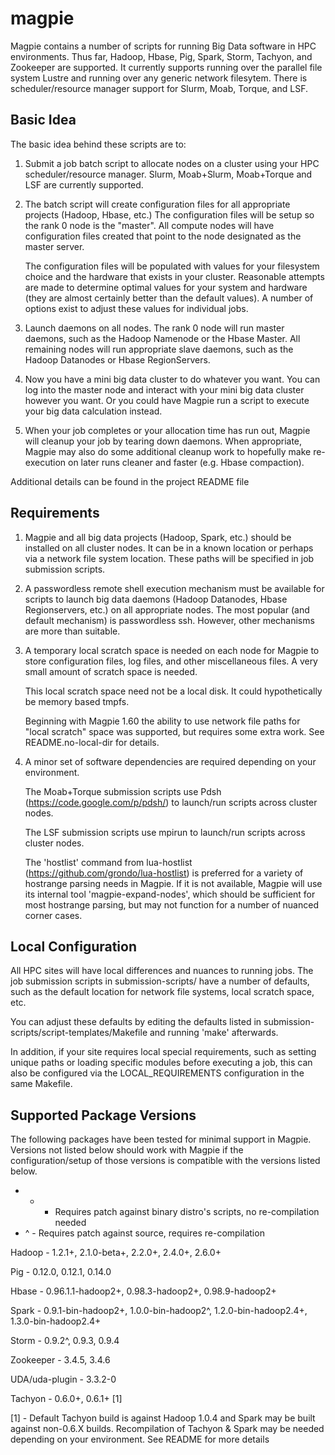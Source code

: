 magpie
======

Magpie contains a number of scripts for running Big Data software in
HPC environments.  Thus far, Hadoop, Hbase, Pig, Spark, Storm,
Tachyon, and Zookeeper are supported.  It currently supports running
over the parallel file system Lustre and running over any generic
network filesytem.  There is scheduler/resource manager support for
Slurm, Moab, Torque, and LSF.

Basic Idea
----------

The basic idea behind these scripts are to:

1) Submit a job batch script to allocate nodes on a cluster using your
   HPC scheduler/resource manager.  Slurm, Moab+Slurm, Moab+Torque and
   LSF are currently supported.

2) The batch script will create configuration files for all
   appropriate projects (Hadoop, Hbase, etc.)  The configuration files
   will be setup so the rank 0 node is the "master".  All compute
   nodes will have configuration files created that point to the node
   designated as the master server.

   The configuration files will be populated with values for your
   filesystem choice and the hardware that exists in your cluster.
   Reasonable attempts are made to determine optimal values for your
   system and hardware (they are almost certainly better than the
   default values).  A number of options exist to adjust these values
   for individual jobs.

3) Launch daemons on all nodes.  The rank 0 node will run master
   daemons, such as the Hadoop Namenode or the Hbase Master.  All
   remaining nodes will run appropriate slave daemons, such as the
   Hadoop Datanodes or Hbase RegionServers.

4) Now you have a mini big data cluster to do whatever you want.  You
   can log into the master node and interact with your mini big data
   cluster however you want.  Or you could have Magpie run a script to
   execute your big data calculation instead.

5) When your job completes or your allocation time has run out, Magpie
   will cleanup your job by tearing down daemons.  When appropriate,
   Magpie may also do some additional cleanup work to hopefully make
   re-execution on later runs cleaner and faster (e.g. Hbase
   compaction).

Additional details can be found in the project README file

Requirements
------------

1) Magpie and all big data projects (Hadoop, Spark, etc.) should be
   installed on all cluster nodes.  It can be in a known location or
   perhaps via a network file system location.  These paths will be
   specified in job submission scripts.

2) A passwordless remote shell execution mechanism must be available
   for scripts to launch big data daemons (Hadoop Datanodes, Hbase
   Regionservers, etc.) on all appropriate nodes.  The most popular
   (and default mechanism) is passwordless ssh.  However, other
   mechanisms are more than suitable.

3) A temporary local scratch space is needed on each node for Magpie
   to store configuration files, log files, and other miscellaneous
   files.  A very small amount of scratch space is needed.

   This local scratch space need not be a local disk.  It could
   hypothetically be memory based tmpfs.

   Beginning with Magpie 1.60 the ability to use network file paths
   for "local scratch" space was supported, but requires some extra
   work.  See README.no-local-dir for details.

4) A minor set of software dependencies are required depending on your
   environment.

   The Moab+Torque submission scripts use Pdsh
   (https://code.google.com/p/pdsh/) to launch/run scripts across
   cluster nodes.

   The LSF submission scripts use mpirun to launch/run scripts across
   cluster nodes.

   The 'hostlist' command from lua-hostlist
   (https://github.com/grondo/lua-hostlist) is preferred for a variety
   of hostrange parsing needs in Magpie.  If it is not available,
   Magpie will use its internal tool 'magpie-expand-nodes', which
   should be sufficient for most hostrange parsing, but may not
   function for a number of nuanced corner cases.

Local Configuration
-------------------

All HPC sites will have local differences and nuances to running jobs.
The job submission scripts in submission-scripts/ have a number of
defaults, such as the default location for network file systems, local
scratch space, etc.

You can adjust these defaults by editing the defaults listed in
submission-scripts/script-templates/Makefile and running 'make'
afterwards.

In addition, if your site requires local special requirements, such as
setting unique paths or loading specific modules before executing a
job, this can also be configured via the LOCAL_REQUIREMENTS
configuration in the same Makefile.

Supported Package Versions
--------------------------

The following packages have been tested for minimal support in Magpie.
Versions not listed below should work with Magpie if the
configuration/setup of those versions is compatible with the versions
listed below.

* + - Requires patch against binary distro's scripts, no re-compilation needed
* ^ - Requires patch against source, requires re-compilation

Hadoop - 1.2.1+, 2.1.0-beta+, 2.2.0+, 2.4.0+, 2.6.0+

Pig - 0.12.0, 0.12.1, 0.14.0

Hbase - 0.96.1.1-hadoop2+, 0.98.3-hadoop2+, 0.98.9-hadoop2+

Spark - 0.9.1-bin-hadoop2+, 1.0.0-bin-hadoop2^, 1.2.0-bin-hadoop2.4+, 1.3.0-bin-hadoop2.4+

Storm - 0.9.2^, 0.9.3, 0.9.4

Zookeeper - 3.4.5, 3.4.6

UDA/uda-plugin - 3.3.2-0

Tachyon - 0.6.0+, 0.6.1+ [1]

[1] - Default Tachyon build is against Hadoop 1.0.4 and Spark may be
      built against non-0.6.X builds.  Recompilation of Tachyon &
      Spark may be needed depending on your environment.  See README
      for more details

